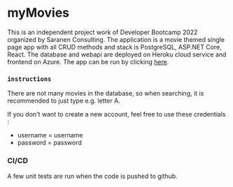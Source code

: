 # myMovies

This is an independent project work of Developer Bootcamp 2022 organized by Saranen Consulting. The application is a movie themed single page app with all CRUD methods and stack is PostgreSQL, ASP.NET Core, React. The database and webapi are deployed on Heroku cloud service and frontend on Azure. The app can be run by clicking [here](https://mymoviesapplication.azurewebsites.net/).

### `instructions`

There are not many movies in the database,
so when searching, it is recommended to just type e.g. letter A.

If you don't want to create a new account, feel free to use these credentials :
<ul>
  <li>username = username</li>
  <li>password = password</li>
</ul>

### CI/CD

A few unit tests are run when the code is pushed to github.